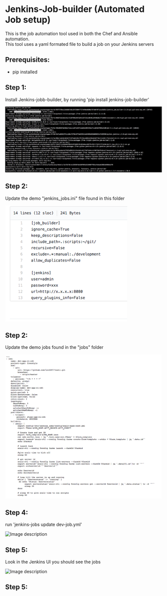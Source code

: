 # Jenkins-Job-builder (Automated Job setup)
This is the job automation tool used in both the Chef and Ansible automation.  
This tool uses a yaml formated file to build a job on your Jenkins servers

## Prerequisites:
- pip installed  

## Step 1:
Install Jenkins-jobb-builder, by running 'pip install jenkins-job-builder'

![Image description](https://github.com/scalr-tutorials/ci-cd-training/blob/master/Jenkins-job-builder/images/pipinstalljobbuilder.png)  

## Step 2:  
Update the demo "jenkins_jobs.ini" file found in this folder

![Image description](https://github.com/scalr-tutorials/ci-cd-training/blob/master/Jenkins-job-builder/images/jenkinsini.png)

## Step 2:  
Update the demo jobs found in the "jobs" folder

![Image description](https://github.com/scalr-tutorials/ci-cd-training/blob/master/Jenkins-job-builder/images/jobyaml.png)

## Step 4:  
run 'jenkins-jobs update dev-job.yml'  

![Image description](https://github.com/scalr-tutorials/ci-cd-training/blob/master/Jenkins-job-builder/images/gitsetup.png)

## Step 5:
Look in the Jenkins UI you should see the jobs

![Image description](https://github.com/scalr-tutorials/ci-cd-training/blob/master/Jenkins-job-builder/images/build_script.png)

## Step 5:
